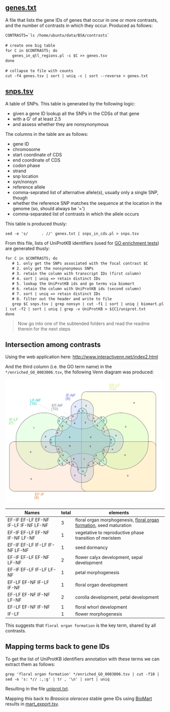 ## [genes.txt](genes.txt)

A file that lists the gene IDs of genes that occur in one or more contrasts, and the
number of contrasts in which they occur. Produced as follows:

```shell
CONTRASTS=`ls /home/ubuntu/data/BSA/contrasts`

# create one big table
for C in $CONTRASTS; do 
   genes_in_qtl_regions.pl -c $C >> genes.tsv
done

# collapse to file with counts
cut -f4 genes.tsv | sort | uniq -c | sort --reverse > genes.txt
```

## [snps.tsv](snps.tsv)

A table of SNPs. This table is generated by the following logic:

- given a gene ID lookup all the SNPs in the CDSs of that gene
- with a G' of at least 2.5
- and assess whether they are nonsynonymous

The columns in the table are as follows:

- gene ID
- chromosome
- start coordinate of CDS
- end coordinate of CDS
- codon phase
- strand
- snp location
- syn/nonsyn
- reference allele
- comma-seprated list of alternative allele(s), usually only a single SNP, though
- whether the reference SNP matches the sequence at the location in the genome (so, should always be '=')
- comma-separated list of contrasts in which the allele occurs

This table is produced thusly:

```shell
sed -e 's/      . //' genes.txt | snps_in_cds.pl > snps.tsv
```

From this file, lists of UniProtKB identifiers (used for 
[GO enrichment tests](http://bioinfo.cau.edu.cn/agriGO)) are generated thusly:

```shell
for C in $CONTRASTS; do
   # 1. only get the SNPs associated with the focal contrast $C
   # 2. only get the nonsynonymous SNPs
   # 3. retain the column with transcript IDs (first column)
   # 4. sort | uniq => retain distinct IDs
   # 5. lookup the UniProtKB ids and go terms via biomart
   # 6. retain the column with UniProtKB ids (second column)
   # 7. sort | uniq => retain distinct IDs
   # 8. filter out the header and write to file 
   grep $C snps.tsv | grep nonsyn | cut -f1 | sort | uniq | biomart.pl | cut -f2 | sort | uniq | grep -v UniProtKB > ${C}/uniprot.txt
done
```

> Now go into one of the subtended folders and read the readme therein for the next steps

## Intersection among contrasts

Using the web application here: http://www.interactivenn.net/index2.html

And the third column (i.e. the GO term name) in the `*/enriched_GO_0003006.tsv`, the
following Venn diagram was produced:

![](venn.png)

| Names | total | elements |
|-------|-------|----------|
| EF-IF EF-LF EF-NF IF-LF IF-NF LF-NF | 3 | floral organ morphogenesis, [floral organ formation](http://www.informatics.jax.org/vocab/gene_ontology/GO:0048449), seed maturation |
| EF-IF EF-LF EF-NF IF-NF LF-NF | 1 | vegetative to reproductive phase transition of meristem |
| EF-IF EF-LF IF-LF IF-NF LF-NF | 1 | seed dormancy |
| EF-IF EF-LF EF-NF LF-NF | 2 | flower calyx development, sepal development |
| EF-IF EF-LF IF-LF LF-NF | 1 | petal morphogenesis |
| EF-LF EF-NF IF-LF IF-NF | 1 | floral organ development |
| EF-LF EF-NF IF-NF LF-NF | 2 | corolla development, petal development |
| EF-LF EF-NF IF-NF | 1 | floral whorl development |
| IF-LF | 1 | flower morphogenesis |

This suggests that `floral organ formation` is the key term, shared by all contrasts. 

## Mapping terms back to gene IDs

To get the list of UniProtKB identifiers annotation with these terms we can extract them as follows:

```shell
grep 'floral organ formation' */enriched_GO_0003006.tsv | cut -f10 | sed -e 's: *// :,:g' | tr , '\n' | sort | uniq
```

Resulting in the file [uniprot.txt](uniprot.txt).

Mapping this back to _Brassica oleracea_ stable gene IDs using [BioMart](https://plants.ensembl.org/biomart/martview) results
in [mart_export.tsv](mart_export.tsv).
